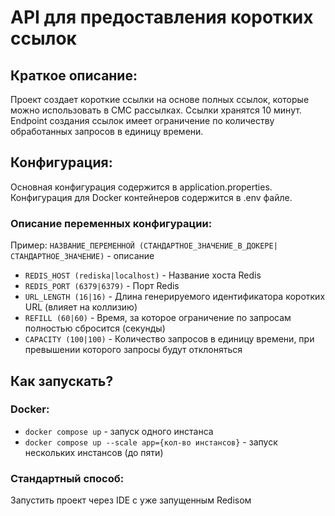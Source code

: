 # API для предоставления коротких ссылок

## Краткое описание:
Проект создает короткие ссылки на основе полных ссылок,
которые можно использовать в СМС рассылках.
Ссылки хранятся 10 минут. Endpoint создания ссылок имеет ограничение
по количеству обработанных запросов в единицу времени.

## Конфигурация:
Основная конфигурация содержится в application.properties.  
Конфигурация для Docker контейнеров содержится в .env файле.

### Описание переменных конфигурации:
Пример: `НАЗВАНИЕ_ПЕРЕМЕННОЙ (СТАНДАРТНОЕ_ЗНАЧЕНИЕ_В_ДОКЕРЕ|СТАНДАРТНОЕ_ЗНАЧЕНИЕ)` - описание
- `REDIS_HOST (rediska|localhost)` - Название хоста Redis
- `REDIS_PORT (6379|6379)` - Порт Redis
- `URL_LENGTH (16|16)` - Длина генерируемого идентификатора коротких URL (влияет на коллизию)
- `REFILL (60|60)` - Время, за которое ограничение по запросам полностью сбросится (секунды)
- `CAPACITY (100|100)` - Количество запросов в единицу времени, при превышении которого запросы будут отклоняться

## Как запускать?

### Docker:
- `docker compose up` - запуск одного инстанса
- `docker compose up --scale app={кол-во инстансов}` - запуск нескольких инстансов (до пяти)

### Стандартный способ:
Запустить проект через IDE с уже запущенным Redisом